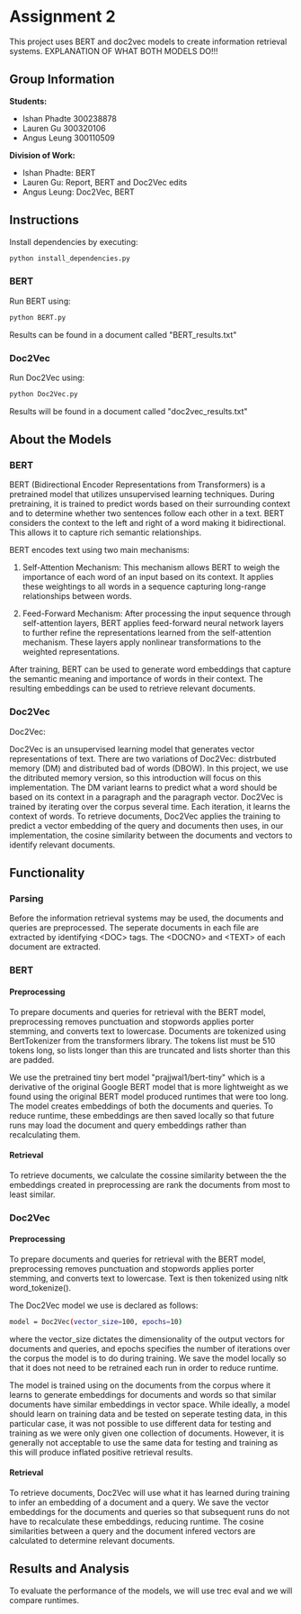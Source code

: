 # Assignment 2

This project uses BERT and doc2vec models to create information retrieval systems.
EXPLANATION OF WHAT BOTH MODELS DO!!!

## Group Information

**Students:**

- Ishan Phadte 300238878
- Lauren Gu 300320106
- Angus Leung 300110509

**Division of Work:**

- Ishan Phadte: BERT
- Lauren Gu: Report, BERT and Doc2Vec edits
- Angus Leung: Doc2Vec, BERT

## Instructions

Install dependencies by executing:

```bash
python install_dependencies.py
```

### BERT

Run BERT using:

```bash
python BERT.py
```

Results can be found in a document called "BERT_results.txt"

### Doc2Vec

Run Doc2Vec using:

```bash
python Doc2Vec.py
```

Results will be found in a document called "doc2vec_results.txt"

## About the Models

### BERT

BERT (Bidirectional Encoder Representations from Transformers) is a pretrained model that utilizes unsupervised learning techniques. During pretraining, it is trained to predict words based on their surrounding context and to determine whether two sentences follow each other in a text. BERT considers the context to the left and right of a word making it bidirectional. This allows it to capture rich semantic relationships.

BERT encodes text using two main mechanisms:

1. Self-Attention Mechanism: This mechanism allows BERT to weigh the importance of each word of an input based on its context. It applies these weightings to all words in a sequence capturing long-range relationships between words.

2. Feed-Forward Mechanism: After processing the input sequence through self-attention layers, BERT applies feed-forward neural network layers to further refine the representations learned from the self-attention mechanism. These layers apply nonlinear transformations to the weighted representations.

After training, BERT can be used to generate word embeddings that capture the semantic meaning and importance of words in their context. The resulting embeddings can be used to retrieve relevant documents.

### Doc2Vec

Doc2Vec:

Doc2Vec is an unsupervised learning model that generates vector representations of text. There are two variations of Doc2Vec: distrbuted memory (DM) and distributed bad of words (DBOW). In this project, we use the ditributed memory version, so this introduction will focus on this implementation. The DM variant learns to predict what a word should be based on its context in a paragraph and the paragraph vector. Doc2Vec is trained by iterating over the corpus several time. Each iteration, it learns the context of words. To retrieve documents, Doc2Vec applies the training to predict a vector embedding of the query and documents then uses, in our implementation, the cosine similarity between the documents and vectors to identify relevant documents.

## Functionality

### Parsing

Before the information retrieval systems may be used, the documents and queries are preprocessed. The seperate documents in each file are extracted by identifying \<DOC> tags. The \<DOCNO> and \<TEXT> of each document are extracted.

### BERT

#### **Preprocessing**

To prepare documents and queries for retrieval with the BERT model, preprocessing removes punctuation and stopwords applies porter stemming, and converts text to lowercase. Documents are tokenized using BertTokenizer from the transformers library. The tokens list must be 510 tokens long, so lists longer than this are truncated and lists shorter than this are padded.

We use the pretrained tiny bert model "prajjwal1/bert-tiny" which is a derivative of the original Google BERT model that is more lightweight as we found using the original BERT model produced runtimes that were too long. The model creates embeddings of both the documents and queries. To reduce runtime, these embeddings are then saved locally so that future runs may load the document and query embeddings rather than recalculating them.

#### **Retrieval**

To retrieve documents, we calculate the cossine similarity between the the embeddings created in preprocessing are rank the documents from most to least similar.

### Doc2Vec

#### **Preprocessing**

To prepare documents and queries for retrieval with the BERT model, preprocessing removes punctuation and stopwords applies porter stemming, and converts text to lowercase. Text is then tokenized using nltk word_tokenize().

The Doc2Vec model we use is declared as follows:

```bash
model = Doc2Vec(vector_size=100, epochs=10)
```

where the vector_size dictates the dimensionality of the output vectors for documents and queries, and epochs specifies the number of iterations over the corpus the model is to do during training. We save the model locally so that it does not need to be retrained each run in order to reduce runtime.

The model is trained using on the documents from the corpus where it learns to generate embeddings for documents and words so that similar documents have similar embeddings in vector space. While ideally, a model should learn on training data and be tested on seperate testing data, in this particular case, it was not possible to use different data for testing and training as we were only given one collection of documents. However, it is generally not acceptable to use the same data for testing and training as this will produce inflated positive retrieval results.

#### **Retrieval**

To retrieve documents, Doc2Vec will use what it has learned during training to infer an embedding of a document and a query. We save the vector embeddings for the documents and queries so that subsequent runs do not have to recalculate these embeddings, reducing runtime. The cosine similarities between a query and the document infered vectors are calculated to determine relevant documents.

## Results and Analysis

To evaluate the performance of the models, we will use trec eval and we will compare runtimes.
